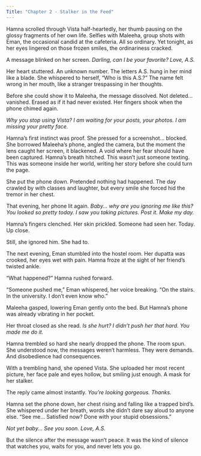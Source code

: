 ```yaml
---
Title: "Chapter 2 - Stalker in the Feed"
---
```


Hamna scrolled through Vista half-heartedly, her thumb pausing on the glossy fragments of her own life. Selfies with Maleeha, group shots with Eman, the occasional candid at the cafeteria. All so ordinary. Yet tonight, as her eyes lingered on those frozen smiles, the ordinariness cracked.

A message blinked on her screen.
*Darling, can I be your favorite? Love, A.S.*

Her heart stuttered. An unknown number. The letters A.S. hung in her mind like a blade. She whispered to herself, “Who is this A.S.?” The name felt wrong in her mouth, like a stranger trespassing in her thoughts.

Before she could show it to Maleeha, the message dissolved. Not deleted... vanished. Erased as if it had never existed. Her fingers shook when the phone chimed again.

*Why you stop using Vista? I am waiting for your posts, your photos. I am missing your pretty face.*

Hamna’s first instinct was proof. She pressed for a screenshot... blocked. She borrowed Maleeha’s phone, angled the camera, but the moment the lens caught her screen, it blackened. A void where her fear should have been captured. Hamna’s breath hitched. This wasn’t just someone texting. This was someone inside her world, writing her story before she could turn the page.

She put the phone down. Pretended nothing had happened. The day crawled by with classes and laughter, but every smile she forced hid the tremor in her chest.

That evening, her phone lit again.
*Baby... why are you ignoring me like this? You looked so pretty today. I saw you taking pictures. Post it. Make my day.*

Hamna’s fingers clenched. Her skin prickled. Someone had seen her. Today. Up close.

Still, she ignored him. She had to.

The next evening, Eman stumbled into the hostel room. Her dupatta was crooked, her eyes wet with pain. Hamna froze at the sight of her friend’s twisted ankle.

“What happened?” Hamna rushed forward.

“Someone pushed me,” Eman whispered, her voice breaking. “On the stairs. In the university. I don’t even know who.”

Maleeha gasped, lowering Eman gently onto the bed. But Hamna’s phone was already vibrating in her pocket.

Her throat closed as she read.
*Is she hurt? I didn’t push her that hard. You made me do it.*

Hamna trembled so hard she nearly dropped the phone. The room spun. She understood now, the messages weren’t harmless. They were demands. And disobedience had consequences.

With a trembling hand, she opened Vista. She uploaded her most recent picture, her face pale and eyes hollow, but smiling just enough. A mask for her stalker.

The reply came almost instantly.
*You’re looking gorgeous. Thanks.*

Hamna set the phone down, her chest rising and falling like a trapped bird’s. She whispered under her breath, words she didn’t dare say aloud to anyone else.
“See me... Satisfied now? Done with your stupid obsessions.”

*Not yet baby... See you soon. Love, A.S.*

But the silence after the message wasn’t peace. It was the kind of silence that watches you, waits for you, and never lets you go.